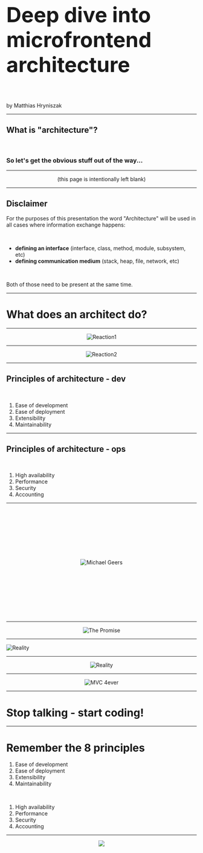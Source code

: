 # <span style="font-size: 55px;">Deep dive into microfrontend architecture</span>

<br/>
<br/>

by Matthias Hryniszak

---

## What is "architecture"?

<br/>

### So let's get the obvious stuff out of the way...

---

<center>(this page is intentionally left blank)</center>

---

## Disclaimer

For the purposes of this presentation the word "Architecture" will be used in all cases where information exchange happens:

<br/>

- <b>defining an interface</b> (interface, class, method, module, subsystem, etc)
- <b>defining communication medium</b> (stack, heap, file, network, etc)

<br/>

Both of those need to be present at the same time.

---

# What does an architect do?

---

<center>

![Reaction1](kid-seriously.png "Reaction1")

</center>

---

<center>

![Reaction2](kid-comeon.png "Reaction2")

</center>

---

## Principles of architecture - dev

<br/>

1. Ease of development
2. Ease of deployment
3. Extensibility
4. Maintainability

---

## Principles of architecture - ops

<br/>

1. High availability
2. Performance
3. Security
4. Accounting

---

<center style="padding: 120px;">

![Michael Geers](michael-geers.png "Michael Geers")

</center>

---

<center>

![The Promise](the-promise.png "The Promise")

</center>

---

![Reality](enterprise_architectures.png "Reality")

---

<center>

![Reality](cmses.png "Reality")

</center>

---

<center>

![MVC 4ever](mvc-frameworks.png "MVC 4ever")

</center>

---

# Stop talking - start coding!

---

# Remember the 8 principles

1. Ease of development
2. Ease of deployment
3. Extensibility
4. Maintainability

&nbsp;

1. High availability
2. Performance
3. Security
4. Accounting

---

<center>

![](that-is-all.png)

</center>


